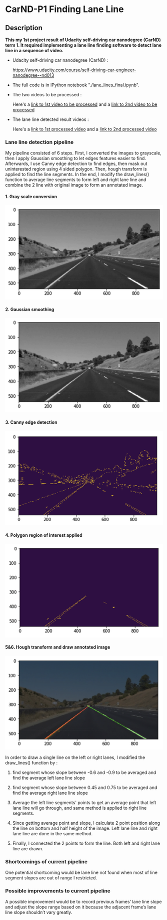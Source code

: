 # CarND-P1 Finding Lane Line

## Description

**This my 1st project result of Udacity self-driving car nanodegree (CarND) term 1. It required implementing a lane line finding software to detect lane line in a sequence of video.**

* Udacity self-driving car nanodegree (CarND) :

  https://www.udacity.com/course/self-driving-car-engineer-nanodegree--nd013

[//]: # (Image References)

[image1]: ./output_images/gray.png "Grayscale"
[image2]: ./output_images/gaussian.png "Gaussian"
[image3]: ./output_images/canny.png "Canny"
[image4]: ./output_images/polyroi.png "polyroi"
[image5]: ./output_images/hough_annotate.png "hough_annotate"
 
* The full code is in IPython notebook "./lane_lines_final.ipynb". 

* The two videos to be processed :

  Here's a [link to 1st video to be processed](./solidWhiteRight.mp4) and a [link to 2nd video to be processed](./solidYellowLeft.mp4)


* The lane line detected result videos :

  Here's a [link to 1st processed video](./white_final.mp4) and a [link to 2nd processed video](./yellow_final.mp4)


### Lane line detection pipeline 

My pipeline consisted of 6 steps. First, I converted the images to grayscale, then I apply Gaussian smoothing to let edges features easier to find. Afterwards, I use Canny edge detection to find edges, then mask out uninterested region using 4 sided polygon. Then, hough transform is applied to find the line segments. In the end, I modify the draw_lines() function to average line segments to form left and right lane line and combine the 2 line with original image to form an annotated image.

#### 1. Gray scale conversion

![alt text][image1]

#### 2. Gaussian smoothing

![alt text][image2]

#### 3. Canny edge detection

![alt text][image3]

#### 4. Polygon region of interest applied

![alt text][image4]

#### 5&6. Hough transform and draw annotated image

![alt text][image5]

In order to draw a single line on the left or right lanes, I modified the draw_lines() function by :
1. find segment whose slope between -0.6 and -0.9 to be averaged and find the average left lane line slope

2. find segment whose slope between 0.45 and 0.75 to be averaged and find the average right lane line slope

3. Average the left line segments' points to get an average point that left lane line will go through, and same method is applied to right line segments.

4. Since getting average point and slope, I calculate 2 point position along the line on bottom and half height of the image. Left lane line and right lane line are done in the same method.

5. Finally, I connected the 2 points to form the line. Both left and right lane line are drawn.


### Shortcomings of current pipeline

One potential shortcoming would be lane line not found when most of line segment slopes are out of range I restricted.


### Possible improvements to current pipeline

A possible improvement would be to record previous frames’ lane line slope and adjust the slope range based on it because the adjacent frame’s lane line slope shouldn’t vary greatly.